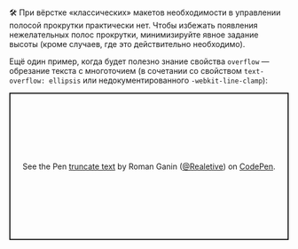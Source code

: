 ---
---

🛠 При вёрстке «классических» макетов необходимости в управлении полосой прокрутки практически нет. Чтобы избежать появления нежелательных полос прокрутки, минимизируйте явное задание высоты (кроме случаев, где это действительно необходимо).

Ещё один пример, когда будет полезно знание свойства `overflow` — обрезание текста с многоточием (в сочетании со свойством `text-overflow: ellipsis` или недокументированного `-webkit-line-clamp`):

<p class="codepen" data-height="265" data-theme-id="light" data-default-tab="css,result" data-user="Realetive" data-slug-hash="poERRWW" style="height: 265px; box-sizing: border-box; display: flex; align-items: center; justify-content: center; border: 2px solid; margin: 1em 0; padding: 1em;" data-pen-title="truncate text">
  <span>See the Pen <a href="https://codepen.io/Realetive/pen/poERRWW">
  truncate text</a> by Roman Ganin (<a href="https://codepen.io/Realetive">@Realetive</a>)
  on <a href="https://codepen.io">CodePen</a>.</span>
</p>
<script async src="https://cpwebassets.codepen.io/assets/embed/ei.js"></script>
